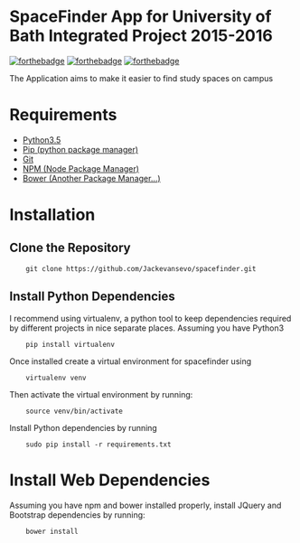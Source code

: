 # SpaceFinder App for University of Bath Integrated Project 2015-2016

[![forthebadge](http://forthebadge.com/images/badges/designed-in-ms-paint.svg)](http://forthebadge.com)
[![forthebadge](http://forthebadge.com/images/badges/contains-cat-gifs.svg)](http://forthebadge.com)
[![forthebadge](http://forthebadge.com/images/badges/certified-snoop-lion.svg)](http://forthebadge.com)

The Application aims to make it easier to find study spaces on campus


# Requirements
- [Python3.5](https://www.python.org/downloads/)
- [Pip (python package manager)](http://python-packaging-user-guide.readthedocs.org/en/latest/installing/#install-pip-setuptools-and-wheel)
- [Git](https://git-scm.com/book/en/v2/Getting-Started-Installing-Git)
- [NPM (Node Package Manager)](https://nodejs.org/en/)
- [Bower (Another Package Manager...)](https://www.npmjs.com/package/bower)



# Installation

## Clone the Repository

        git clone https://github.com/Jackevansevo/spacefinder.git


## Install Python Dependencies

I recommend using virtualenv, a python tool to keep dependencies required by
different projects in nice separate places. Assuming you have Python3

        pip install virtualenv

Once installed create a virtual environment for spacefinder using

        virtualenv venv

Then activate the virtual environment by running:

        source venv/bin/activate


Install Python dependencies by running

        sudo pip install -r requirements.txt


# Install Web Dependencies

Assuming you have npm and bower installed properly, install JQuery and Bootstrap
dependencies by running:

        bower install
